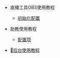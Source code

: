 * 直播工具OBS使用教程

  * [初始化配置](zh-cn/quickstart.md)
 

* 助教使用教程

  * [配置项](zh-cn/configuration.md)
  

* [后台使用教程](zh-cn/changelog.md)
